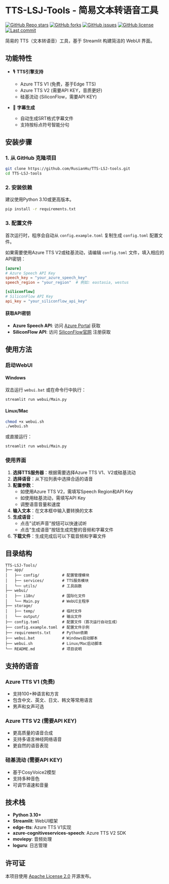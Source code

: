 # TTS-LSJ-Tools - 简易文本转语音工具

[![GitHub Repo stars](https://img.shields.io/github/stars/RusianHu/TTS-LSJ-tools?style=flat-square)](https://github.com/RusianHu/TTS-LSJ-tools/stargazers)
[![GitHub forks](https://img.shields.io/github/forks/RusianHu/TTS-LSJ-tools?style=flat-square)](https://github.com/RusianHu/TTS-LSJ-tools/network/members)
[![GitHub issues](https://img.shields.io/github/issues/RusianHu/TTS-LSJ-tools?style=flat-square)](https://github.com/RusianHu/TTS-LSJ-tools/issues)
[![GitHub license](https://img.shields.io/github/license/RusianHu/TTS-LSJ-tools?style=flat-square)](LICENSE)
[![Last commit](https://img.shields.io/github/last-commit/RusianHu/TTS-LSJ-tools?style=flat-square)](https://github.com/RusianHu/TTS-LSJ-tools/commits/main)

简易的 TTS（文本转语音）工具，基于 Streamlit 构建简洁的 WebUI 界面。

## 功能特性

- 🎙️ **TTS引擎支持**
  - Azure TTS V1 (免费，基于Edge TTS)
  - Azure TTS V2 (需要API KEY，音质更好)
  - 硅基流动 (SiliconFlow，需要API KEY)

- 📝 **字幕生成**
  - 自动生成SRT格式字幕文件
  - 支持按标点符号智能分句

## 安装步骤

### 1. 从 GitHub 克隆项目

```bash
git clone https://github.com/RusianHu/TTS-LSJ-tools.git
cd TTS-LSJ-tools
```

### 2. 安装依赖

建议使用Python 3.10或更高版本。

```bash
pip install -r requirements.txt
```

### 3. 配置文件

首次运行时，程序会自动从 `config.example.toml` 复制生成 `config.toml` 配置文件。

如果需要使用Azure TTS V2或硅基流动，请编辑 `config.toml` 文件，填入相应的API密钥：

```toml
[azure]
# Azure Speech API Key
speech_key = "your_azure_speech_key"
speech_region = "your_region"  # 例如: eastasia, westus

[siliconflow]
# SiliconFlow API Key
api_key = "your_siliconflow_api_key"
```

#### 获取API密钥

- **Azure Speech API**: 访问 [Azure Portal](https://portal.azure.com/#view/Microsoft_Azure_ProjectOxford/CognitiveServicesHub/~/SpeechServices) 获取
- **SiliconFlow API**: 访问 [SiliconFlow官网](https://siliconflow.cn) 注册获取

## 使用方法

### 启动WebUI

#### Windows

双击运行 `webui.bat` 或在命令行中执行：

```bash
streamlit run webui/Main.py
```

#### Linux/Mac

```bash
chmod +x webui.sh
./webui.sh
```

或直接运行：

```bash
streamlit run webui/Main.py
```

### 使用界面

1. **选择TTS服务器**：根据需要选择Azure TTS V1、V2或硅基流动
2. **选择语音**：从下拉列表中选择合适的语音
3. **配置参数**：
   - 如使用Azure TTS V2，需填写Speech Region和API Key
   - 如使用硅基流动，需填写API Key
   - 调整语音音量和速度
4. **输入文本**：在文本框中输入要转换的文本
5. **生成语音**：
   - 点击"试听声音"按钮可以快速试听
   - 点击"生成语音"按钮生成完整的音频和字幕文件
6. **下载文件**：生成完成后可以下载音频和字幕文件

## 目录结构

```
TTS-LSJ-Tools/
├── app/
│   ├── config/          # 配置管理模块
│   ├── services/        # TTS服务模块
│   └── utils/           # 工具函数
├── webui/
│   ├── i18n/            # 国际化文件
│   └── Main.py          # WebUI主程序
├── storage/
│   ├── temp/            # 临时文件
│   └── output/          # 输出文件
├── config.toml          # 配置文件（首次运行自动生成）
├── config.example.toml  # 配置文件示例
├── requirements.txt     # Python依赖
├── webui.bat            # Windows启动脚本
├── webui.sh             # Linux/Mac启动脚本
└── README.md            # 项目说明
```

## 支持的语音

### Azure TTS V1 (免费)
- 支持100+种语言和方言
- 包含中文、英文、日文、韩文等常用语言
- 男声和女声可选

### Azure TTS V2 (需要API KEY)
- 更高质量的语音合成
- 支持多语言神经网络语音
- 更自然的语音表现

### 硅基流动 (需要API KEY)
- 基于CosyVoice2模型
- 支持多种音色
- 可调节语速和音量

## 技术栈

- **Python 3.10+**
- **Streamlit**: WebUI框架
- **edge-tts**: Azure TTS V1实现
- **azure-cognitiveservices-speech**: Azure TTS V2 SDK
- **moviepy**: 音频处理
- **loguru**: 日志管理

## 许可证

本项目使用 [Apache License 2.0](LICENSE) 开源发布。
